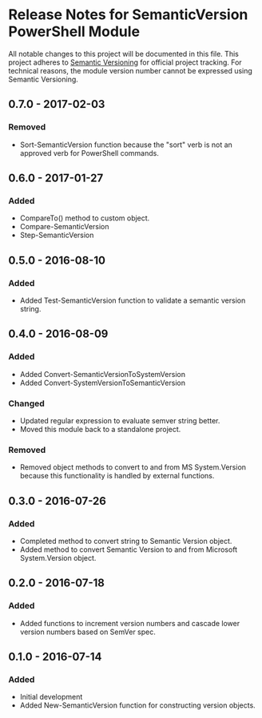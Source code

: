 # Release Notes for SemanticVersion PowerShell Module

All notable changes to this project will be documented in this file.
This project adheres to [Semantic Versioning](http://semver.org/) for 
official project tracking. For technical reasons, the module version 
number cannot be expressed using Semantic Versioning.

## 0.7.0 - 2017-02-03
### Removed
- Sort-SemanticVersion function because the "sort" verb is not an approved verb for PowerShell commands.

## 0.6.0 - 2017-01-27
### Added
- CompareTo() method to custom object.
- Compare-SemanticVersion
- Step-SemanticVersion

## 0.5.0 - 2016-08-10
### Added
- Added Test-SemanticVersion function to validate a semantic version string.

## 0.4.0 - 2016-08-09
### Added
- Added Convert-SemanticVersionToSystemVersion
- Added Convert-SystemVersionToSemanticVersion

### Changed
- Updated regular expression to evaluate semver string better.
- Moved this module back to a standalone project.

### Removed
- Removed object methods to convert to and from MS System.Version
  because this functionality is handled by external functions.

## 0.3.0 - 2016-07-26
### Added
- Completed method to convert string to Semantic Version object.
- Added method to convert Semantic Version to and from Microsoft 
  System.Version object.

## 0.2.0 - 2016-07-18
### Added
- Added functions to increment version numbers and cascade lower version 
  numbers based on SemVer spec.

## 0.1.0 - 2016-07-14
### Added
- Initial development
- Added New-SemanticVersion function for constructing version objects.
